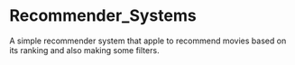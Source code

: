 # Recommender_Systems
A simple recommender system that apple to recommend movies based on its ranking and also making some filters.
